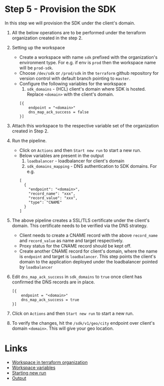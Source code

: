# Step 5 - Provision the SDK

In this step we will provision the SDK under the client's domain.

1. All the below operations are to be performed under the terraform organization created in the step 2.
2. Setting up the workspace
    - Create a workspace with name `sdk` prefixed with the organization's environment type. For e.g. if env is `prod` then the workspace name will be `prod-sdk`.
    - Choose `/dev/sdk` or `/prod/sdk` in the `terraform` github repository for version control with default branch pointing to `master`.
    - Configure the following variables for the workspace
        1. `sdk_domains` - (HCL) client's domain where SDK is hosted. Replace `<domain>` with the client's domain.
        ```
        [{
            endpoint = "<domain>"
            dns_map_ack_success = false
        }]
        ```
3. Attach this workspace to the respective variable set of the organization created in Step 2.
4. Run the pipeline.
    - Click on `Actions` and then `Start new run` to start a new run.
    - Below variables are present in the output
        1. `loadbalancer` - loadbalancer for client's domain
        2. `sdk_domains_mapping` - DNS authentication to SDK domains. For e.g.
        ```
        [
          {
            "endpoint": "<domain>",
            "record_name": "xxx",
            "record_value": "xxx",
            "type": "CNAME"
          }
        ]
        ```

5. The above pipeline creates a SSL/TLS certificate under the client's domain. This certificate needs to be verified via the DNS strategy.
    - Client needs to create a CNAME record with the above `record_name` and `record_value` as name and target respectively.
    - Proxy status for the CNAME record should be kept off.
    - Create another CNAME record for client's domain, where the name is `endpoint` and target is `loadbalancer`. This step points the client's domain to the application deployed under the loadbalancer pointed by `loadbalancer`
6. Edit `dns_map_ack_success` in `sdk_domains` to `true` once client has confirmed the DNS records are in place.
    ```
    [{
        endpoint = "<domain>"
        dns_map_ack_success = true
    }]
    ```
7. Click on `Actions` and then `Start new run` to start a new run.
8. To verify the changes, hit the `/sdk/v1/geo/city` endpoint over client's domain `<domain>`. This will give your geo location.

# Links
- [Workspace in terraform organization](../terraform/workspace.md)
- [Workspace variables](../terraform/workspace_variables.md)
- [Starting new run](../terraform/action.md#starting-new-run)
- [Output](../terraform/action.md#output)